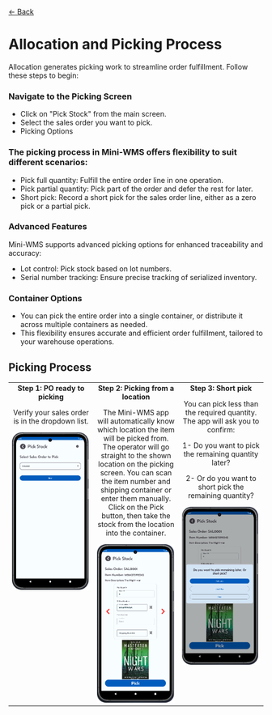 [← Back](README.md)

# Allocation and Picking Process  

Allocation generates picking work to streamline order fulfillment. Follow these steps to begin:

### Navigate to the Picking Screen  
- Click on "Pick Stock" from the main screen.
- Select the sales order you want to pick.
- Picking Options

### The picking process in Mini-WMS offers flexibility to suit different scenarios:
- Pick full quantity: Fulfill the entire order line in one operation.
- Pick partial quantity: Pick part of the order and defer the rest for later.
- Short pick: Record a short pick for the sales order line, either as a zero pick or a partial pick.

### Advanced Features
Mini-WMS supports advanced picking options for enhanced traceability and accuracy:
- Lot control: Pick stock based on lot numbers.
- Serial number tracking: Ensure precise tracking of serialized inventory.

### Container Options
- You can pick the entire order into a single container, or distribute it across multiple containers as needed.
- This flexibility ensures accurate and efficient order fulfillment, tailored to your warehouse operations.

<h2>Picking Process</h2>
<table style="width: 100%; border-collapse: collapse;">
  <tr>
    <!-- Column 1 -->
    <td style="width: 33%; text-align: center; vertical-align: top;">
      <strong>Step 1: PO ready to picking</strong>
      <p>Verify your sales order is in the dropdown list.</p>
      <img src="asset/Picking1.png" alt="Step 1" width="200">
    </td>
    <!-- Column 2 -->
    <td style="width: 33%; text-align: center; vertical-align: top;">
      <strong>Step 2: Picking from a location</strong>
      <p>The Mini-WMS app will automatically know which location the item will be picked from. The operator will go straight to the shown location on the picking screen. You can scan the item number and shipping container or enter them manually. Click on the Pick button, then take the stock from the location into the container.</p>
      <img src="asset/Picking2.png" alt="Step 2" width="200">
    </td>
    <!-- Column 3 -->
    <td style="width: 33%; text-align: center; vertical-align: top;">
      <strong>Step 3: Short pick</strong>
      <p>You can pick less than the required quantity. The app will ask you to confirm:</p>
      <p>1- Do you want to pick the remaining quantity later?</p>
      <p>2- Or do you want to short pick the remaining quantity?</p>
      <img src="asset/Picking3.png" alt="Step 3" width="200">
    </td>
  </tr>
</table>
